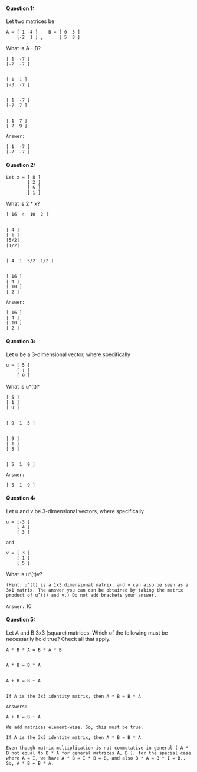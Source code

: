 #### Question 1:

Let two matrices be

    A = [ 1 -4 ]    B = [ 0  3 ]
        [-2  1 ] ,      [ 5  8 ]

What is A - B?

    [ 1  -7 ]
    [-7  -7 ]


    [ 1  1 ]
    [-3  -7 ]


    [ 1  -7 ]
    [-7  7 ]


    [ 1  7 ]
    [ 7  9 ]

`Answer:` 

    [ 1  -7 ]
    [-7  -7 ]

#### Question 2:

    Let x = [ 8 ]
            [ 2 ]
            [ 5 ]
            [ 1 ]
            

What is 2 * x?

    [ 16  4  10  2 ]


    [ 4 ]
    [ 1 ]
    [5/2]
    [1/2]


    [ 4  1  5/2  1/2 ]


    [ 16 ]
    [ 4 ]
    [ 10 ]
    [ 2 ]

`Answer:` 

    [ 16 ]
    [ 4 ]
    [ 10 ]
    [ 2 ]

#### Question 3:

Let u be a 3-dimensional vector, where specifically

    u = [ 5 ]
        [ 1 ]
        [ 9 ]

What is u^(t)?

    [ 5 ]
    [ 1 ]
    [ 9 ]


    [ 9  1  5 ]


    [ 9 ]
    [ 1 ]
    [ 5 ]


    [ 5  1  9 ]

`Answer:`

    [ 5  1  9 ]

#### Question 4: 

Let u and v be 3-dimensional vectors, where specifically

    u = [-3 ]
        [ 4 ]
        [ 3 ]

    and 

    v = [ 3 ]
        [ 1 ]
        [ 5 ]

What is u^(t)v?

`(Hint: u^(t) is a 1x3 dimensional matrix, and v can also be seen as a 3x1 matrix. The answer you can can be obtained by taking the matrix product of u^(t) and v.) Do not add brackets your answer.`

`Answer:` 10

#### Question 5:

Let A and B 3x3 (square) matrices. Which of the following must be necessarily hold true? Check all that apply.

    A * B * A = B * A * B 


    A * B = B * A


    A + B = B + A


    If A is the 3x3 identity matrix, then A * B = B * A

`Answers:`

    A + B = B + A

`We add matrices element-wise. So, this must be true.`

    If A is the 3x3 identity matrix, then A * B = B * A

`Even though matrix multiplication is not commutative in general ( A *  B not equal to B * A for general matrices A, B ), for the special case where A = I, we have A * B = I * B = B, and also B * A = B * I = B.. So, A * B = B * A.`

    

